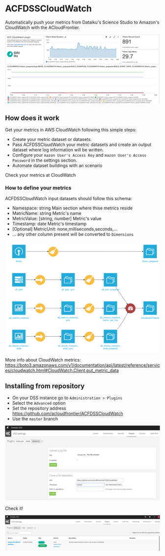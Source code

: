 # ACFDSSCloudWatch
Automatically push your metrics from Dataiku's Science Studio to Amazon's CloudWatch with the ACloudFrontier.

![Push your metrics from DSS](./images/screenshot2.png)

## How does it work
Get your metrics in AWS CloudWatch following this simple steps:
 * Create your metric dataset or datasets.
 * Pass ACFDSSCloudWatch your metric datasets and create an output dataset where log information will be written.
 * Configure your `mazon User's Access Key` and `mazon User's Access Password` in the settings section. 
 * Automate dataset buildings with an scenario

Check your metrics at CloudWatch

### How to define your metrics
ACFDSSCloudWatch input datasets should follow this schema:
 * Namespace: string Main section where thise metrics reside
 * MatricName: string Metric's name
 * MetricValue: [string, number] Metric's value
 * Timestamp: date Metric's timestamp
 * [Optional] MetricUnit: none,milliseconds,seconds,...
 * ... any other column present will be converted to `Dimensions`

 ![Push your metrics from DSS](./images/screenshot1.png)

 More info about CloudWatch metrics: https://boto3.amazonaws.com/v1/documentation/api/latest/reference/services/cloudwatch.html#CloudWatch.Client.put_metric_data


## Installing from repository
 * On your DSS instance go to `Administration > Plugins`
 * Select the `Advanced` option
 * Set the repository address https://github.com/acloudfrontier/ACFDSSCloudWatch
 * Use the `master` branch

![Install](./images/screenshot3.png)

Check it!

![Install](./images/screenshot4.png)

